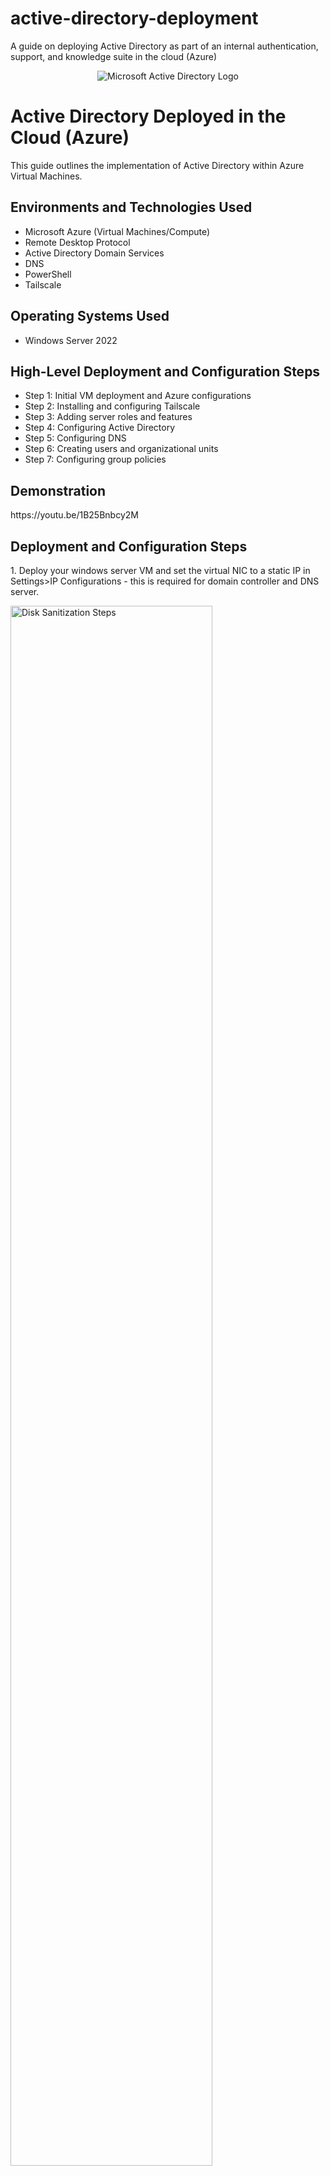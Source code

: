 # active-directory-deployment
A guide on deploying Active Directory as part of an internal authentication, support, and knowledge suite in the cloud (Azure)

<p align="center">
<img src="https://i.imgur.com/pU5A58S.png" alt="Microsoft Active Directory Logo"/>
</p>

<h1>Active Directory Deployed in the Cloud (Azure)</h1>
This guide outlines the implementation of Active Directory within Azure Virtual Machines.<br />

<h2>Environments and Technologies Used</h2>

- Microsoft Azure (Virtual Machines/Compute)
- Remote Desktop Protocol
- Active Directory Domain Services
- DNS
- PowerShell
- Tailscale

<h2>Operating Systems Used </h2>

- Windows Server 2022

<h2>High-Level Deployment and Configuration Steps</h2>

- Step 1: Initial VM deployment and Azure configurations
- Step 2: Installing and configuring Tailscale
- Step 3: Adding server roles and features
- Step 4: Configuring Active Directory
- Step 5: Configuring DNS
- Step 6: Creating users and organizational units
- Step 7: Configuring group policies

<h2>Demonstration</h2>
https://youtu.be/1B25Bnbcy2M

<h2>Deployment and Configuration Steps</h2>
<p>
  1. Deploy your windows server VM and set the virtual NIC to a static IP in Settings>IP Configurations - this is required for domain controller and DNS server.
</p>
<p>
  <img src="https://github.com/user-attachments/assets/6c9c63bb-c197-4004-99ff-31811c43495f" height="80%" width="80%" alt="Disk Sanitization Steps"/>
</p>

<br />
<p>
  2. RDP into your VM and install tailscale and check "Run unattended" in the preferences submenu from the taskbar so it will automatically start upon reboots and run as the admin user you have made.
</p>
<p>
  <img src="https://github.com/user-attachments/assets/51a6a800-2c6d-4b08-845b-09678bc2712e" height="80%" width="80%" alt="Disk Sanitization Steps"/>
</p>

<br />
<p>
  3. When adding server roles and features, check Active Directory Domain Services, DNS, and IIS. After those are done installing, go back through server roles and features again and check CGI under IIS->Application Development.
</p>
<p>
  <img src="https://github.com/user-attachments/assets/62487467-6101-49b5-bdf0-81e8842a438d" height="80%" width="80%" alt="Disk Sanitization Steps"/>
</p>

<br />
<p>
  4. Promote your server to domain controller, configuring your new forest, domain, and DSRM password.
</p>
<p>
  <img src="https://github.com/user-attachments/assets/5521bb17-624b-44ce-ac2d-314228d9db2e" height="80%" width="80%" alt="Disk Sanitization Steps"/>
</p>

<br />
<p>
  5. In Tailscale admin DNS settings add a split DNS nameserver at the internal tailscale IP for your domain. This is so you can utilize Tailscale's magic DNS for the internal FQDN.
</p>
<p>
  <img src="https://github.com/user-attachments/assets/a0d838cb-4f2c-4e74-b610-73e27b3590cc" height="80%" width="80%" alt="Disk Sanitization Steps"/>
</p>

<br />
<p>
  6. Create your organizational units
</p>
<p>
  <img src="https://github.com/user-attachments/assets/3e050999-f1d7-46aa-b33b-36ea28313e77" height="80%" width="80%" alt="Disk Sanitization Steps"/>
</p>

<br />
<p>
  6a. Mass create user accounts with <a href="https://raw.githubusercontent.com/joshmadakor1/AD_PS/refs/heads/master/Generate-Names-Create-Users.ps1">this powershell script</a>
</p>
<p>
  <img src="https://github.com/user-attachments/assets/8ea428d5-60fc-4811-b516-5c81189f1593" height="80%" width="80%" alt="Disk Sanitization Steps"/>
</p>

<br />
<p>
  7. Edit your group policies
</p>
<p>
  <img src="https://github.com/user-attachments/assets/26025e6d-43b6-4cc2-8e50-eee6bc0f00c5" height="80%" width="80%" alt="Disk Sanitization Steps"/>
</p>
